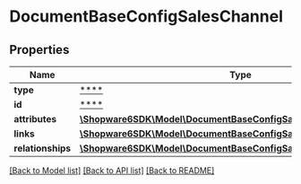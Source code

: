 # DocumentBaseConfigSalesChannel

## Properties
Name | Type | Description | Notes
------------ | ------------- | ------------- | -------------
**type** | [****](.md) |  | [optional] 
**id** | [****](.md) |  | [optional] 
**attributes** | [**\Shopware6SDK\Model\DocumentBaseConfigSalesChannelAttributes**](DocumentBaseConfigSalesChannelAttributes.md) |  | [optional] 
**links** | [**\Shopware6SDK\Model\DocumentBaseConfigSalesChannelLinks**](DocumentBaseConfigSalesChannelLinks.md) |  | [optional] 
**relationships** | [**\Shopware6SDK\Model\DocumentBaseConfigSalesChannelRelationships**](DocumentBaseConfigSalesChannelRelationships.md) |  | [optional] 

[[Back to Model list]](../../README.md#documentation-for-models) [[Back to API list]](../../README.md#documentation-for-api-endpoints) [[Back to README]](../../README.md)

